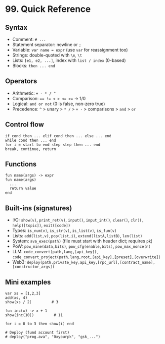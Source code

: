 # 99. Quick Reference

## Syntax
- Comment: `# ...`
- Statement separator: newline or `;`
- Variable: `var name = expr` (use `var` for reassignment too)
- Strings: double-quoted with `\n`, `\t`
- Lists: `[e1, e2, ...]`, index with `list / index` (0-based)
- Blocks: `then ... end`

## Operators
- Arithmetic: `+ - * / ^`
- Comparison: `== != < > <= >=` → 1/0
- Logical: `and or not` (0 is false, non-zero true)
- Precedence: `^` > unary > `* /` > `+ -` > comparisons > `and` > `or`

## Control flow
```ava
if cond then ... elif cond then ... else ... end
while cond then ... end
for i = start to end step step then ... end
break, continue, return
```

## Functions
```ava
fun name(args) -> expr
fun name(args)
  ...
  return value
end
```

## Built-ins (signatures)
- I/O: `show(v)`, `print_ret(v)`, `input()`, `input_int()`, `clear()`, `clr()`, `help([topic])`, `exit([code])`
- Types: `is_num(v)`, `is_str(v)`, `is_list(v)`, `is_fun(v)`
- Lists: `add(list,v)`, `pop(list,i)`, `extend(listA,listB)`, `len(list)`
- System: `ava_exec(path)` (file must start with header dict; requires `pk`)
- PoW: `pow_mine(data,bits)`, `pow_cfg(enable,bits)`, `pow_max_nonce(n)`
- LLM: `code_convert(path,lang,[api_key])`, `code_convert_project(path,lang,root,[api_key],[preset],[overwrite])`
- Web3: `deploy(path,private_key,api_key,[rpc_url],[contract_name],[constructor_args])`

## Mini examples
```ava
var xs = [1,2,3]
add(xs, 4)
show(xs / 2)         # 3
```

```ava
fun inc(x) -> x + 1
show(inc(10))         # 11
```

```ava
for i = 0 to 3 then show(i) end
```

```ava
# Deploy (fund account first)
# deploy("prog.ava", "0xyourpk", "gsk_...")
```
